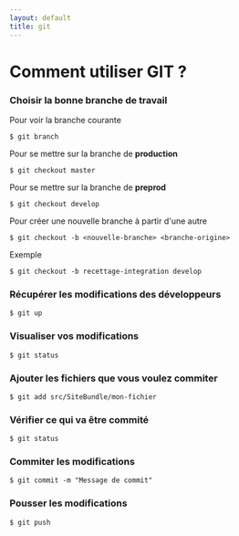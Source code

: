 ```yaml
---
layout: default
title: git
---
```

# Comment utiliser GIT ?

### Choisir la bonne branche de travail

Pour voir la branche courante

    $ git branch

Pour se mettre sur la branche de **production**

	$ git checkout master

Pour se mettre sur la branche de **preprod**

	$ git checkout develop

Pour créer une nouvelle branche à partir d'une autre

	$ git checkout -b <nouvelle-branche> <branche-origine>

Exemple

	$ git checkout -b recettage-integration develop


### Récupérer les modifications des développeurs

    $ git up

### Visualiser vos modifications

    $ git status

### Ajouter les fichiers que vous voulez commiter

    $ git add src/SiteBundle/mon-fichier

### Vérifier ce qui va être commité

    $ git status

### Commiter les modifications

    $ git commit -m "Message de commit"

### Pousser les modifications

    $ git push
